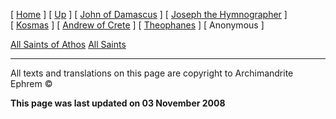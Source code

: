 \[ [Home](index.md) \] \[ [Up](canons.md) \] \[ [John of Damascus](john-dam.md) \] \[ [Joseph the Hymnographer](jo-hym.md) \] \[ [Kosmas](kosmas.md) \] \[ [Andrew of Crete](and-crete.md) \] \[ [Theophanes](theophan.md) \] \[ Anonymous \]

[All Saints of Athos](athoscan.md)
[All Saints](allstscan.md)

------------------------------------------------------------------------

All texts and translations on this page are copyright to
Archimandrite Ephrem ©

**This page was last updated on 03 November 2008**
